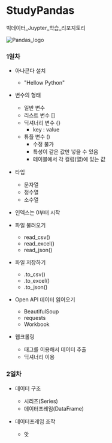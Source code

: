 # StudyPandas
빅데이터_Juypter_학습_리포지토리

![Pandas_logo](https://user-images.githubusercontent.com/97490673/165907740-e1562f35-bc86-4b9d-9773-790c67acffc0.png)

### 1일차
- 아나콘다 설치
  - "Hellow Python"

- 변수의 형태
  - 일반 변수
  - 리스트 변수 []
  - 딕셔너리 변수 {}
    - key : value
  - 튜플 변수 ()
    - 수정 불가
    - 특성이 같은 값만 넣을 수 있음
    - 테이블에서 각 컬럼(열)에 있는 값

- 타입
  - 문자열
  - 정수열
  - 소수열

- 인덱스는 0부터 시작

- 파일 불러오기
  - read_csv()
  - read_excel()
  - read_json()

- 파일 저장하기
  - .to_csv()
  - .to_excel()
  - .to_json()
 
- Open API 데이터 읽어오기
  - BeautifulSoup
  - requests
  - Workbook

- 웹크롤링
  - 태그를 이용해서 데이터 추출
  - 딕셔너리 이용

### 2일차
- 데이터 구조
  - 시리즈(Series)
  - 데이터프레임(DataFrame)

- 데이터프레임 조작
  - 앗
